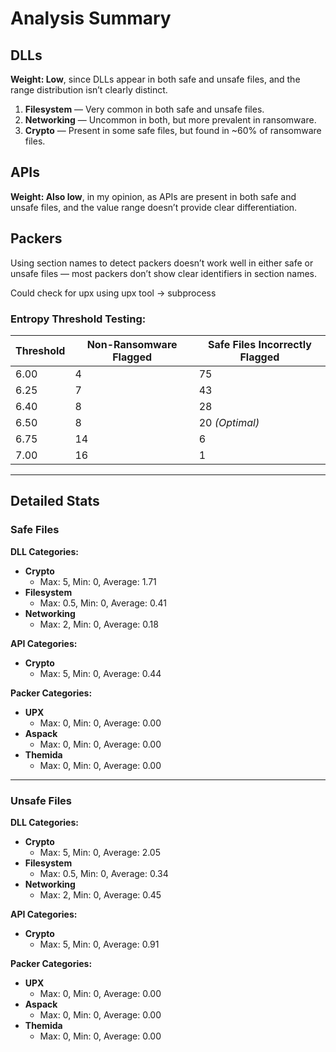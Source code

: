 # Analysis Summary

## DLLs

**Weight: Low**, since DLLs appear in both safe and unsafe files, and the range distribution isn’t clearly distinct.

1. **Filesystem** — Very common in both safe and unsafe files.
2. **Networking** — Uncommon in both, but more prevalent in ransomware.
3. **Crypto** — Present in some safe files, but found in ~60% of ransomware files.

## APIs

**Weight: Also low**, in my opinion, as APIs are present in both safe and unsafe files, and the value range doesn’t provide clear differentiation.

## Packers

Using section names to detect packers doesn’t work well in either safe or unsafe files — most packers don’t show clear identifiers in section names.

Could check for upx using upx tool -> subprocess 

### Entropy Threshold Testing:

| Threshold | Non-Ransomware Flagged | Safe Files Incorrectly Flagged |
|-----------|------------------------|-------------------------------|
| 6.00      | 4                      | 75                            |
| 6.25      | 7                      | 43                            |
| 6.40      | 8                      | 28                            |
| 6.50      | 8                      | 20 *(Optimal)*                |
| 6.75      | 14                     | 6                             |
| 7.00      | 16                     | 1                             |

---

## Detailed Stats

### Safe Files

**DLL Categories:**
- **Crypto**  
  - Max: 5, Min: 0, Average: 1.71
- **Filesystem**  
  - Max: 0.5, Min: 0, Average: 0.41
- **Networking**  
  - Max: 2, Min: 0, Average: 0.18

**API Categories:**
- **Crypto**  
  - Max: 5, Min: 0, Average: 0.44

**Packer Categories:**
- **UPX**  
  - Max: 0, Min: 0, Average: 0.00
- **Aspack**  
  - Max: 0, Min: 0, Average: 0.00
- **Themida**  
  - Max: 0, Min: 0, Average: 0.00

---

### Unsafe Files

**DLL Categories:**
- **Crypto**  
  - Max: 5, Min: 0, Average: 2.05
- **Filesystem**  
  - Max: 0.5, Min: 0, Average: 0.34
- **Networking**  
  - Max: 2, Min: 0, Average: 0.45

**API Categories:**
- **Crypto**  
  - Max: 5, Min: 0, Average: 0.91

**Packer Categories:**
- **UPX**  
  - Max: 0, Min: 0, Average: 0.00
- **Aspack**  
  - Max: 0, Min: 0, Average: 0.00
- **Themida**  
  - Max: 0, Min: 0, Average: 0.00
